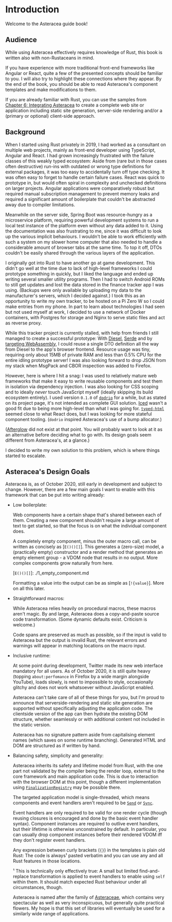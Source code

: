# Introduction

Welcome to the Asteracea guide book!

## Audience

While using Asteracea effectively requires knowledge of Rust, this book is written also with non-Rustaceans in mind.

If you have experience with more traditional front-end frameworks like Angular or React, quite a few of the presented concepts should be familiar to you. I will also try to highlight these connections where they appear. By the end of the book, you should be able to read Asteracea's component templates and make modifications to them.

If you are already familiar with Rust, you can use the samples from [Chapter&nbsp;6: Integrating Asteracea] to create a complete web site or application including static site generation, server-side rendering and/or a (primary or optional) client-side approach.

[Chapter&nbsp;6: Integrating Asteracea]: TK

## Background

When I started using Rust privately in 2019, I had worked as a consultant on multiple web projects, mainly as front-end developer using TypeScript, Angular and React. I had grown increasingly frustrated with the failure classes of this weakly typed ecosystem: Aside from (rare but in those cases often destructive) run-ins with outdated or wrong type definitions for external packages, it was too easy to accidentally turn off type checking. It was often easy to forget to handle certain failure cases. React was quick to prototype in, but would often spiral in complexity and unchecked definitions on larger projects. Angular applications were comparatively robust but required manual subscription management to prevent memory leaks and required a significant amount of boilerplate that couldn't be abstracted away due to compiler limitations.

Meanwhile on the server side, Spring Boot was resource-hungry as a microservice platform, requiring powerful development systems to run a local test instance of the platform even without any data added to it. Using the documentation was also frustrating to me, since it was difficult to look up the various implicit behaviours. I wouldn't be able to work efficiently with such a system on my slower home computer that also needed to handle a considerable amount of browser tabs at the same time. To top it off, DTOs couldn't be easily shared through the various layers of the application.

I originally got into Rust to have another go at game development. This didn't go well at the time due to lack of high-level frameworks I could prototype something in quickly, but I liked the language and ended up writing several smaller utility programs. Then I had to switch Android ROMs to still get updates and lost the data stored in the finance tracker app I was using. (Backups were only available by uploading my data to the manufacturer's servers, which I decided against.) I took this as an opportunity to write my own tracker, to be hosted on a Pi Zero W so I could make entries from my phone. In part to learn about technologies I had seen but not used myself at work, I decided to use a network of Docker containers, with Postgres for storage and Nginx to serve static files and act as reverse proxy.

While this tracker project is currently stalled, with help from friends I still managed to create a successful prototype: With [Diesel], [Serde] and by [targeting WebAssembly], I could reuse a single DTO definition all the way from Diesel to the app's browser frontend. Resource usage was tiny, requiring only about 15MB of private RAM and less than 0.5% CPU for the entire idling prototype server! I was also looking forward to drop JSON from my stack when MsgPack and CBOR inspection was added to Firefox.

[Diesel]: https://diesel.rs/
[Serde ]: https://serde.rs/
[targeting WebAssembly]: https://www.rust-lang.org/what/wasm

However, here is where I hit a snag: I was used to relatively mature web frameworks that make it easy to write reusable components and test them in isolation via dependency injection. I was also looking for CSS scoping and to ideally *never* touch JavaScript myself (ideally skipping its build ecosystem entirely). I used version `0.1.0` of [`dodrio`] for a while, but as stated on its project page, it's not intended as complete GUI solution. [Iced] wasn't a good fit due to being more high-level than what I was going for. [`typed-html`] seemed close to what React does, but I was looking for more stateful component tooling. (`dodrio` inspired Asteracea's use of a bump allocator.)

[`dodrio`]: https://lib.rs/crates/dodrio
[Iced]: https://github.com/hecrj/iced
[`typed-html`]: https://github.com/bodil/typed-html

([Afterglow] did not exist at that point. You will probably want to look at it as an alternative before deciding what to go with. Its design goals seem different from Asteracea's, at a glance.)

[Afterglow]: https://github.com/extraymond/afterglow

I decided to write my own solution to this problem, which is where things started to escalate.

## Asteracea's Design Goals

Asteracea is, as of October 2020, still early in development and subject to change. However, there are a few main goals I want to enable with this framework that can be put into writing already:

- Low boilerplate:

  Web components have a certain shape that's shared between each of them. Creating a new component shouldn't require a large amount of text to get started, so that the focus is on what the individual component does.

  A completely empty component, minus the outer macro call, can be written as concisely as [`E()()[]`]. This generates a (zero-size) model, a (practically empty) constructor and a render method that generates an empty element group - a VDOM node that results in no output. More complex components grow naturally from here.

  [`E()()[]`]: ./1_empty_component.md

  Formatting a value into the output can be as simple as [`!{value}`]. More on all this later.

- Straightforward macros:

  While Asteracea relies heavily on procedural macros, these macros aren't magic. By and large, Asteracea does a copy-and-paste source code transformation. (Some dynamic defaults exist. Criticism is welcome.)

  Code spans are preserved as much as possible, so if the input is valid to Asteracea but the output is invalid Rust, the relevant errors and warnings will appear in matching locations on the macro input.

- Inclusive runtime:

  At some point during development, Twitter made its new web interface mandatory for all users. As of October 2020, it is still quite heavy (topping `about:perfomance` in Firefox by a wide margin alongside YouTube), loads slowly, is next to impossible to style, occasionally glitchy and does not work whatsoever without JavaScript enabled.

  Asteracea can't take care of all of these things for you, but I'm proud to announce that serverside-rendering and static site generation are supported without specifically adjusting the application code. The clientside version of the app can then hydrate the existing DOM structure, whether seamlessly or with additional content not included in the static version.

  Asteracea has no signature pattern aside from capitalising element names (which saves on some runtime branching). Generated HTML and DOM are structured as if written by hand.

- Balancing safety, simplicity and generality:

  Asteracea inherits its safety and lifetime model from Rust, with the one part not validated by the compiler being the render loop, external to the core framework and main application code. This is due to interaction with the browser DOM at this point, though a different implementation using [`FinalizationRegistry`] may be possible there.

  [`FinalizationRegistry`]: https://developer.mozilla.org/en-US/docs/Web/JavaScript/Reference/Global_Objects/FinalizationRegistry

  The targeted application model is single-threaded, which means components and event handlers aren't required to be [`Send`] or [`Sync`].

  [`Send`]: https://doc.rust-lang.org/stable/std/marker/trait.Send.html
  [`Sync`]: https://doc.rust-lang.org/stable/std/marker/trait.Sync.html

  Event handlers are only required to be valid for one render cycle (though reusing closures is encouraged and done by the basic event handler syntax). Component instances are required to outlive event handlers, but their lifetime is otherwise unconstrained by default. In particular, you can usually drop component instances before their rendered VDOM iff they don't register event handlers.

  Any expression between curly brackets (`{}`) in the templates is plain old Rust: The code is always¹ pasted verbatim and you can use any and all Rust features in those locations.

  ¹ This is technically only effectively true: A small but limited find-and-replace transformation is applied to event handlers to enable using `self` within them. It should match expected Rust behaviour under all circumstances, though.

  Asteracea is named after the family of [Asteraceae], which contains very spectacular as well as very inconspicuous, but generally quite practical flowers. My hope is that this set of libraries will eventually be used for a similarly wide range of applications.

  [Asteraceae]: https://en.wikipedia.org/w/index.php?title=Asteraceae&oldid=982133740
